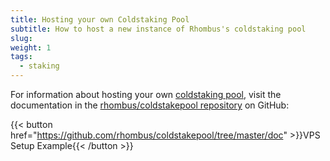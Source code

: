 ```yaml
---
title: Hosting your own Coldstaking Pool
subtitle: How to host a new instance of Rhombus's coldstaking pool
slug:
weight: 1
tags:
  - staking
---
```


For information about hosting your own [coldstaking pool](/wiki/learn/staking/pools/), visit the documentation in the [rhombus/coldstakepool repository](https://github.com/rhombus/coldstakepool/) on GitHub:

{{< button href="https://github.com/rhombus/coldstakepool/tree/master/doc" >}}VPS Setup Example{{< /button >}}
